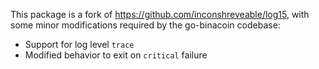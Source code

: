 This package is a fork of https://github.com/inconshreveable/log15, with some
minor modifications required by the go-binacoin codebase:

 * Support for log level `trace`
 * Modified behavior to exit on `critical` failure
